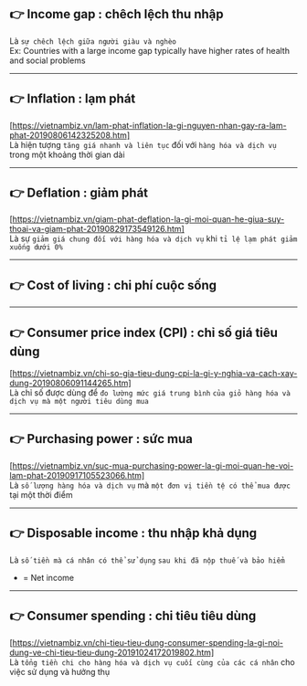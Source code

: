 ## 👉 Income gap : chêch lệch thu nhập

Là `sự chêch lệch giữa người giàu và nghèo` \
 Ex: Countries with a large income gap typically have higher rates of health and social problems

---

## 👉 Inflation : lạm phát

[https://vietnambiz.vn/lam-phat-inflation-la-gi-nguyen-nhan-gay-ra-lam-phat-20190806142325208.htm] \
 Là hiện tượng `tăng giá nhanh và liên tục` đối với `hàng hóa và dịch vụ` trong một khoảng thời gian dài

---

## 👉 Deflation : giảm phát

[https://vietnambiz.vn/giam-phat-deflation-la-gi-moi-quan-he-giua-suy-thoai-va-giam-phat-20190829173549126.htm] \
 Là sự `giảm giá chung đối với hàng hóa và dịch vụ` khi `tỉ lệ lạm phát giảm xuống dưới 0%`

---

## 👉 Cost of living : chi phí cuộc sống

---

## 👉 Consumer price index (CPI) : chỉ số giá tiêu dùng

[https://vietnambiz.vn/chi-so-gia-tieu-dung-cpi-la-gi-y-nghia-va-cach-xay-dung-20190806091144265.htm] \
 Là chỉ số được dùng để `đo lường mức giá trung bình` `của giỏ hàng hóa và dịch vụ mà một người tiêu dùng mua`

---

## 👉 Purchasing power : sức mua

[https://vietnambiz.vn/suc-mua-purchasing-power-la-gi-moi-quan-he-voi-lam-phat-20190917105523066.htm] \
 Là `số lượng hàng hóa và dịch vụ` mà `một đơn vị tiền tệ có thể mua được` tại một thời điểm

---

## 👉 Disposable income : thu nhập khả dụng

Là `số tiền mà cá nhân có thể sử dụng` `sau khi đã nộp thuế và bảo hiểm`

- = Net income

---

## 👉 Consumer spending : chi tiêu tiêu dùng

[https://vietnambiz.vn/chi-tieu-tieu-dung-consumer-spending-la-gi-noi-dung-ve-chi-tieu-tieu-dung-20191024172019802.htm] \
 Là `tổng tiền chi cho hàng hóa và dịch vụ cuối cùng của các cá nhân` cho việc sử dụng và hưởng thụ
